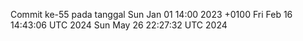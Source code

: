 Commit ke-55 pada tanggal Sun Jan 01 14:00 2023 +0100
Fri Feb 16 14:43:06 UTC 2024
Sun May 26 22:27:32 UTC 2024
